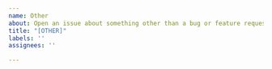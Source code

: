 ```yaml
---
name: Other
about: Open an issue about something other than a bug or feature request
title: "[OTHER]"
labels: ''
assignees: ''

---
```



